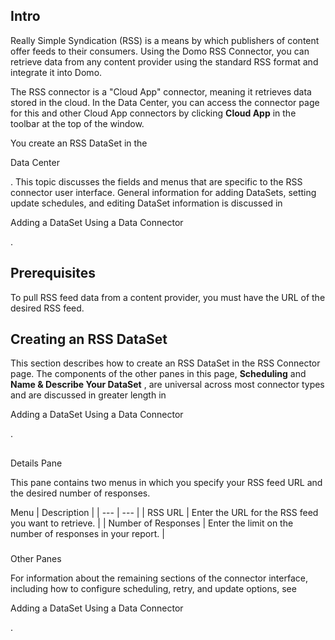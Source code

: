 

Intro
---------

Really Simple Syndication (RSS) is a means by which publishers of content offer feeds to their consumers. Using the Domo RSS Connector, you can retrieve data from any content provider using the standard RSS format and integrate it into Domo.


 The RSS connector is a "Cloud App" connector, meaning it retrieves data stored in the cloud. In the Data Center, you can access the connector page for this and other Cloud App connectors by clicking
 **Cloud App**
 in the toolbar at the top of the window.


 You create an RSS DataSet in the

Data Center

. This topic discusses the fields and menus that are specific to the RSS connector user interface. General information for adding DataSets, setting update schedules, and editing DataSet information is discussed in

Adding a DataSet Using a Data Connector

.


 Prerequisites
---------------

To pull RSS feed data from a content provider, you must have the URL of the desired RSS feed.


 Creating an RSS DataSet
-------------------------

This section describes how to create an RSS DataSet in the RSS Connector page. The components of the other panes in this page,
 **Scheduling**
 and
 **Name & Describe Your DataSet**
 , are universal across most connector types and are discussed in greater length in

Adding a DataSet Using a Data Connector

.

##
 Details Pane

This pane contains two menus in which you specify your RSS feed URL and the desired number of responses.


 Menu
  |
 Description
  |
| --- | --- |
|
 RSS URL
  |
 Enter the URL for the RSS feed you want to retrieve.
  |
|
 Number of Responses
  |
 Enter the limit on the number of responses in your report.
  |


###
 Other Panes

For information about the remaining sections of the connector interface, including how to configure scheduling, retry, and update options, see

Adding a DataSet Using a Data Connector

.

